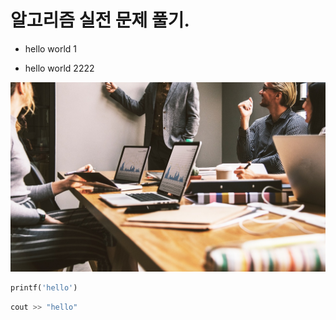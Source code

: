 # 알고리즘 실전 문제 풀기.

* hello world 1

* hello world 2222


![제주도 이미지](img/a.jpg)

```python
printf('hello')
```

```c++
cout >> "hello"
```